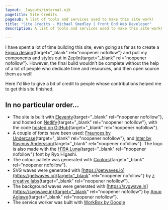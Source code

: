 ```yaml
---
layout: _layouts/internal.njk
pagetitle: Site Credits
pagesub: A list of tools and services used to make this site work!
title: "Site Credits - Michael Smedley | Front End Web Developer"
description: A list of tools and services used to make this site work!

---
```


I have spent a lot of time building this site, even going as far as to create a
[Figma design](https://www.figma.com/file/TvmuMdVh76aQJTbxRBji7E/2021?node-id=302%3A57){target="_blank" rel="noopener nofollow"} and pull my components and styles out in [Zeplin](https://scene.zeplin.io/project/60e033df0de4581083e86379){target="_blank" rel="noopener nofollow"}.  However, the final build wouldn't be complete without the help of a lot of people who dedicate time and resources, and then open source them as well!

Here I'd like to give a bit of credit to people whose contributions helped me to get this site finished.


## In no particular order...

* The site is built with [Eleventy](https://www.11ty.dev){target="_blank" rel="noopener nofollow"}, and hosted on [Netlify](https://www.netlify.com){target="_blank" rel="noopener nofollow"}, with the code [hosted on GitHub](https://github.com/michaelsmedley/ms-portfolio){target="_blank" rel="noopener nofollow"}.
* A couple of fonts have been used: [Fraunces by Undercase](https://fraunces.undercase.xyz){target="_blank" rel="noopener nofollow"}, and [Inter by Rasmus Andersson](https://rsms.me/inter/){target="_blank" rel="noopener nofollow"}.  The logo is also made with the [H19A Luna](https://www.dafont.com/h19a-luna.font){target="_blank" rel="noopener nofollow"} font by Ryo Higashi.
* The colour pallete was generated with [Coolors](https://coolors.co){target="_blank" rel="noopener nofollow"}.
* SVG waves were generated  with [https://getwaves.io](https://getwaves.io){target="_blank" rel="noopener nofollow"} by [z creative labs](https://www.zcreativelabs.com){target="_blank" rel="noopener nofollow"}.
* The background waves were generated with [https://svgwave.in](https://svgwave.in){target="_blank" rel="noopener nofollow"} by [Anup Aglawe](https://github.com/anup-a){target="_blank" rel="noopener nofollow"}.
* The service worker was built with [WorkBox by Google](https://developers.google.com/web/tools/workbox)
